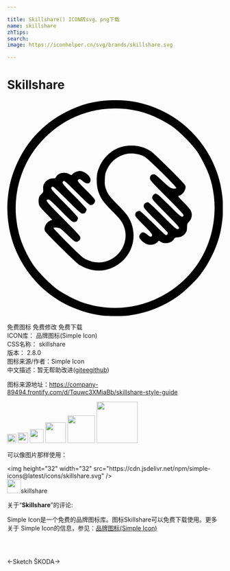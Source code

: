 ```yaml
---

title: Skillshare() ICON转svg、png下载
name: skillshare
zhTips: 
search: 
image: https://iconhelper.cn/svg/brands/skillshare.svg

---
```


# Skillshare  <small style="font-size: 60%;font-weight: 100"></small>

<div id="svg" class="svg-wrap">
<svg role="img" viewBox="0 0 24 24" xmlns="http://www.w3.org/2000/svg"><title>Skillshare icon</title><path d="M10.542 23.91c-2.14-.278-4.344-1.196-5.95-2.48C.98 18.545-.662 13.994.276 9.468c.405-1.952 1.45-4.008 2.79-5.487a11.637 11.637 0 0 1 3.509-2.688C8.338.398 10.027-.005 12.019-.005c1.432 0 2.579.187 3.897.636a12.012 12.012 0 0 1 7.458 7.458c.703 2.065.834 4.26.383 6.435-.357 1.72-1.283 3.65-2.425 5.05-.47.577-1.545 1.608-2.113 2.028a12.203 12.203 0 0 1-5.782 2.31c-.615.076-2.298.074-2.895-.003zm3.27-1.004a11.17 11.17 0 0 0 7.254-4.533c2.027-2.851 2.571-6.67 1.425-10.001-.27-.784-.937-2.086-1.424-2.775-.544-.77-1.888-2.115-2.659-2.66-.75-.529-2.031-1.174-2.902-1.462a11.065 11.065 0 0 0-9.498 1.212 11.498 11.498 0 0 0-3.29 3.288 11.068 11.068 0 0 0-1.21 9.498c.287.871.933 2.152 1.462 2.902.545.771 1.889 2.116 2.66 2.66.689.486 1.99 1.154 2.774 1.424 1.725.593 3.573.746 5.409.447zm-4.155-4.023a4.223 4.223 0 0 1-1.584-.58c-.431-.277-3.706-3.482-3.866-3.784-.182-.345.137-.97.594-1.16l.215-.09-.66-.673c-.363-.37-.707-.763-.763-.874-.128-.25-.134-.784-.011-1.022.05-.098.17-.245.267-.327.16-.136.174-.18.157-.516-.016-.3.01-.415.14-.639.187-.318.574-.536.953-.537.208 0 .265-.03.353-.185.234-.41.908-.558 1.42-.31l.276.133.139-.13c.186-.175.56-.326.807-.326.492 0 1.187.566 1.187.966 0 .475-.434.557-.862.163-.288-.265-.43-.293-.547-.107-.058.092.08.258.922 1.106.838.843.99 1.026.99 1.186a.49.49 0 0 1-.473.463c-.152 0-.402-.22-1.554-1.368-1.174-1.17-1.39-1.358-1.483-1.3-.253.16-.168.277 1.207 1.656.747.75 1.36 1.415 1.36 1.476 0 .132-.117.367-.215.432a.61.61 0 0 1-.255.047c-.16.001-.406-.218-1.716-1.524s-1.546-1.516-1.64-1.457c-.256.162-.172.275 1.326 1.78.814.817 1.498 1.548 1.52 1.625.042.14-.052.388-.179.473a.622.622 0 0 1-.259.048c-.163 0-.365-.176-1.448-1.26-1.04-1.042-1.285-1.258-1.415-1.244-.377.043-.244.212 1.693 2.153 1.679 1.682 1.895 1.921 1.895 2.096 0 .139-.05.237-.166.328-.302.238-.42.183-1.177-.55-.387-.373-.787-.732-.89-.796-.191-.12-.675-.169-.767-.076-.03.029.685.782 1.586 1.675 1.503 1.488 1.678 1.641 2.119 1.853.85.41 1.768.413 2.619.008 1.263-.6 1.962-2.064 1.618-3.388-.172-.659-.386-.977-1.256-1.869-1-1.025-1.23-1.306-1.474-1.797-.273-.55-.393-1.085-.393-1.756 0-.721.076-1.05.396-1.724.306-.646.94-1.32 1.57-1.67 1.236-.685 2.86-.628 4.04.142.235.153 1.082.949 2.136 2.006 1.567 1.572 1.747 1.773 1.747 1.956 0 .425-.348.898-.733.994-.148.038-.118.08.538.745.383.387.739.808.791.934.186.443.104.874-.232 1.222-.174.18-.195.244-.2.603-.006.317-.04.448-.163.629-.206.3-.547.486-.891.487-.242 0-.291.026-.41.21-.273.421-.986.568-1.446.297l-.23-.137-.165.157c-.365.348-.95.395-1.396.112-.359-.228-.625-.543-.625-.742 0-.175.256-.464.41-.464.148 0 .35.115.575.328.227.214.421.213.452-.005.017-.117-.17-.34-.928-1.103-.797-.803-.95-.986-.949-1.143a.61.61 0 0 1 .048-.255c.084-.127.325-.218.474-.18.081.02.74.63 1.464 1.354.725.725 1.363 1.318 1.42 1.318.161 0 .264-.16.19-.295-.035-.062-.646-.694-1.358-1.404-1.115-1.11-1.294-1.316-1.293-1.479a.61.61 0 0 1 .047-.259c.065-.097.3-.214.432-.214.062 0 .795.682 1.633 1.517 1.539 1.534 1.652 1.62 1.813 1.364.06-.094-.15-.33-1.456-1.64-1.349-1.352-1.526-1.553-1.526-1.729 0-.124.052-.248.138-.327.288-.269.371-.213 1.758 1.167 1.313 1.308 1.432 1.394 1.59 1.145.058-.094-.207-.386-1.835-2.019-1.774-1.78-1.903-1.925-1.903-2.132 0-.31.18-.46.527-.437.064.004.437.319.827.7.39.38.81.735.935.787.245.102.53.12.654.042.117-.075-3.127-3.267-3.546-3.489a3.012 3.012 0 0 0-4.163 1.383c-.201.434-.23.56-.255 1.12-.024.527-.006.693.107 1.027.202.597.381.843 1.29 1.773.984 1.008 1.172 1.241 1.423 1.778.702 1.501.404 3.233-.756 4.392-.884.884-2.084 1.3-3.276 1.136z"/></svg>
</div>
<detail full-name='skillshare'></detail>

<div class="detail-page">
<p>
<span><span class="badge-success badge">免费图标</span> <span class="badge-success badge">免费修改</span>  <span class="badge-success badge">免费下载</span> </span>
<br/>
<span>
ICON库：
<span class="badge-secondary badge">品牌图标(Simple Icon)</span> 
</span>
<br/>
<span>
CSS名称：
<span class="badge-secondary badge">skillshare</span> 
</span>

<br/>
<span>
版本：
<span class="badge-secondary badge">2.8.0</span> 
</span>
<br/>
<span>图标来源/作者：<span class="badge-light badge">Simple Icon</span></span> 
<br/>
<span class="zh-detail">中文描述：暂无<span class="help-link"><span>帮助改进</span>(<a href="https://gitee.com/liuwave/icon-helper/edit/master/json/brands/skillshare.json" target="_blank" rel="noopener noreferrer">gitee</a><a href="https://github.com/liuwave/icon-helper/edit/master/json/brands/skillshare.json" target="_blank" rel="noopener noreferrer">github</a></span>)</span><br/>
</p>
</div><div class="description description alert alert-light"><p>图标来源地址：<a href="https://company-89494.frontify.com/d/Tquwc3XMiaBb/skillshare-style-guide" target="_blank" rel="noopener noreferrer">https://company-89494.frontify.com/d/Tquwc3XMiaBb/skillshare-style-guide</a></p></div>
<div class="alert alert-dark">
<img height="21" width="21" src="https://cdn.jsdelivr.net/npm/simple-icons@latest/icons/skillshare.svg" />
<img height="24" width="24" src="https://cdn.jsdelivr.net/npm/simple-icons@latest/icons/skillshare.svg" />
<img height="32" width="32" src="https://cdn.jsdelivr.net/npm/simple-icons@latest/icons/skillshare.svg" />
<img height="48" width="48" src="https://cdn.jsdelivr.net/npm/simple-icons@latest/icons/skillshare.svg" />
<img height="64" width="64" src="https://cdn.jsdelivr.net/npm/simple-icons@latest/icons/skillshare.svg" />
<img height="96" width="96" src="https://cdn.jsdelivr.net/npm/simple-icons@latest/icons/skillshare.svg" />

</div>
<div>
  <p>可以像图片那样使用：    
  </p>
  <div class="alert alert-primary" style="font-size: 14px">
    &lt;img height="32" width="32" src="https://cdn.jsdelivr.net/npm/simple-icons@latest/icons/skillshare.svg" /&gt;
    <copy-btn content='<img height="32" width="32" src="https://cdn.jsdelivr.net/npm/simple-icons@latest/icons/skillshare.svg" />'></copy-btn>
  </div>
  <div class="alert alert-secondary">
    <img height="32" width="32" src="https://cdn.jsdelivr.net/npm/simple-icons@latest/icons/skillshare.svg" />skillshare
    <copy-btn content="skillshare" btn-title="复制图标名称"></copy-btn>
  </div>
</div>
<div class="icon-detail__container">
<p>关于“<b>Skillshare</b>”的评论:</p>
</div>
<Vssue title="关于“Skillshare”的评论" />
<div><p>Simple Icon是一个免费的品牌图标库。图标Skillshare可以免费下载使用。更多关于  Simple Icon的信息，参见：<a target="_blank" href="https://iconhelper.cn/brands.html">品牌图标(Simple Icon)</a>
</p></div>


<div style="padding:2rem 0 " class="page-nav"><p class="inner"><span class="prev">←<router-link to="/icon/sketch.html">Sketch</router-link></span> <span class="next"><router-link to="/icon/skoda.html">ŠKODA</router-link>→</span></p></div>
